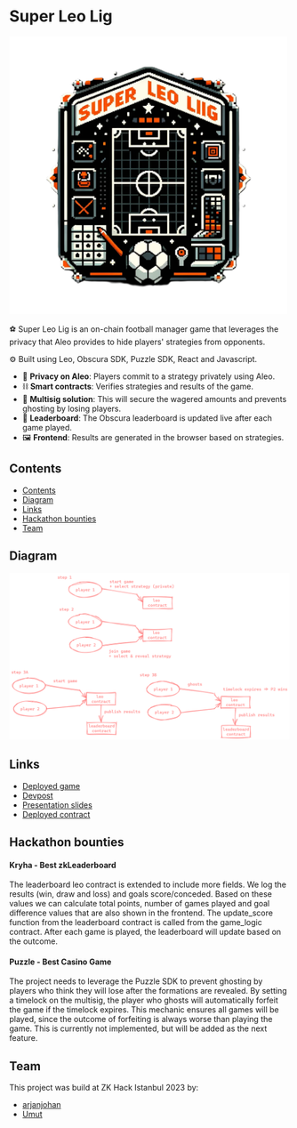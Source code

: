 # Super Leo Lig

<img src="https://github.com/arjanjohan/aleo-football/blob/cc1f8b8f7e0dfc350ab39ee87ffa07d1dcfa14e0/public/logo_2.png" alt="logo" width="500"/>

⚽ Super Leo Lig is an on-chain football manager game that leverages the privacy that Aleo provides to hide players' strategies from opponents.

⚙️ Built using Leo, Obscura SDK, Puzzle SDK, React and Javascript.

- 🧾 **Privacy on Aleo**: Players commit to a strategy privately using Aleo.
- ⛓️ **Smart contracts**: Verifies strategies and results of the game.
- 🧩 **Multisig solution**: This will secure the wagered amounts and prevents ghosting by losing players.
- 📑 **Leaderboard**: The Obscura leaderboard is updated live after each game played.
- 🖼️ **Frontend**: Results are generated in the browser based on strategies.

## Contents
- [Contents](#contents)
- [Diagram](#diagram)
- [Links](#links)
- [Hackathon bounties](#hackathon-bounties)
- [Team](#team)

## Diagram
![diagram](https://github.com/arjanjohan/aleo-football/blob/d02fd71a8c20f54cd3cde26cc232b5123f0bcdbe/public/flow.png)

## Links
- [Deployed game]()
- [Devpost](https://devpost.com/software/super-leo-lig)
- [Presentation slides](https://docs.google.com/presentation/d/1wmOayL9An8hf2roC52FTexAK3fVqePfloG6mtR5j3TE/edit?usp=sharing)
- [Deployed contract]()

## Hackathon bounties
#### ​Kryha - Best zkLeaderboard 
The leaderboard leo contract is extended to include more fields. We log the results (win, draw and loss) and goals score/conceded. Based on these values we can calculate total points, number of games played and goal difference values that are also shown in the frontend. The update_score function from the leaderboard contract is called from the game_logic contract. After each game is played, the leaderboard will update based on the outcome.

#### Puzzle - Best Casino Game
The project needs to leverage the Puzzle SDK to prevent ghosting by players who think they will lose after the formations are revealed. By setting a timelock on the multisig, the player who ghosts will automatically forfeit the game if the timelock expires. This mechanic ensures all games will be played, since the outcome of forfeiting is always worse than playing the game. This is currently not implemented, but will be added as the next feature.

## Team
This project was build at ZK Hack Istanbul 2023 by:

- [arjanjohan](https://x.com/arjanjohan/)
- [Umut](http://x.com/nhestrompia)
